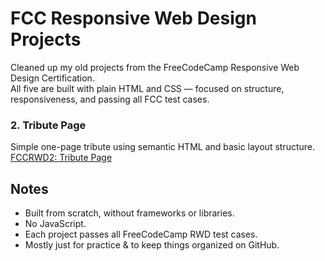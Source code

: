 # FCC Responsive Web Design Projects

Cleaned up my old projects from the FreeCodeCamp Responsive Web Design Certification.  
All five are built with plain HTML and CSS — focused on structure, responsiveness, and passing all FCC test cases.

### 2. Tribute Page
Simple one-page tribute using semantic HTML and basic layout structure. 
[FCCRWD2: Tribute Page](https://vanshikacy.github.io/FCCRWD2-Tribute-Page/)

## Notes

- Built from scratch, without frameworks or libraries.
- No JavaScript.
- Each project passes all FreeCodeCamp RWD test cases.
- Mostly just for practice & to keep things organized on GitHub.
